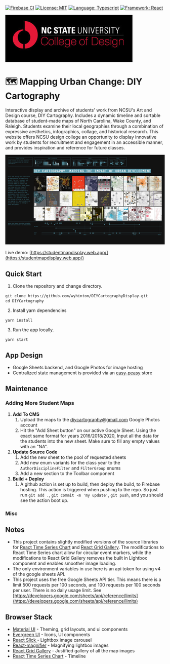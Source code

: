 [![Firebase CI](https://github.com/wyhinton/DIYCartographyDisplay/actions/workflows/firebase.js.yml/badge.svg)](https://github.com/wyhinton/DIYCartographyDisplay/actions/workflows/firebase.js.yml/badge.svg)
[![License: MIT](https://img.shields.io/badge/License-MIT-yellow.svg)](https://opensource.org/licenses/MIT)
[![Language: Typescript](https://badges.aleen42.com/src/typescript.svg)](https://badges.aleen42.com/src/typescript.svg)
[![Framework: React](https://badges.aleen42.com/src/react.svg)](https://badges.aleen42.com/src/react.svg)

![College of Design](/.github/images/cod.jpg)

# 🗺️ Mapping Urban Change: DIY Cartography

Interactive display and archive of students' work from NCSU's Art and Design course, DIY Cartography. Includes a dynamic timeline and sortable database of student-made maps of North Carolina, Wake County, and Raleigh.
Students examine their local geographies through a combination of expressive aesthetics, infographics, collage, and historical research.
This website offers NCSU design college an opportunity to display innovative work by students for recruitment and engagement in an accessible manner, and provides
inspiration and reference for future classes.

![Screenshot](.github\images\AppScreenShot.PNG)

Live demo:
[https://studentmapdisplay.web.app/](https://studentmapdisplay.web.app/)

## Quick Start

1. Clone the repository and change directory.

```
git clone https://github.com/wyhinton/DIYCartographyDisplay.git
cd DIYCartography
```

2. Install yarn dependencies

```
yarn install
```

3. Run the app locally.

```
yarn start
```

## App Design

- Google Sheets backend, and Google Photos for image hosting
- Centralized state management is provided via an [easy-peasy](https://easy-peasy.vercel.app/) store

## Maintenance

### Adding More Student Maps

1. **Add To CMS**
   1. Upload the maps to the diycartography@gmail.com Google Photos account
   2. Hit the "Add Sheet button" on our active Google Sheet. Using the exact same format for years 2016/2018/2020, Input all the data for the students into the new sheet. Make sure to fill any empty values with an "NA".
2. **Update Source Code**
   1. Add the new sheet to the pool of requested sheets
   2. Add new enum variants for the class year to the `AuthorDisciplineFilter` and `FilterGroup` enums
   3. Add a new section to the Toolbar component
3. **Build + Deploy**
   1. A github action is set up to build, then deploy the build, to Firebase hosting. This action is triggered when pushing to the repo. So just run `git add .`, `git commit -m 'my update'`, `git push`, and you should see the action boot up.

### **Misc**

## Notes

- This project contains slightly modified versions of the source libraries for [React Time Series Chart](https://github.com/esnet/react-timeseries-charts) and [React Grid Gallery](https://github.com/benhowell/react-grid-gallery). The modifications to React Time Series chart allow for circular event markers, while the modifications to React Grid Gallery removes the built in Lightbox component and enables smoother image loading.
- The only environment variables in use here is an api token for using v4 of the google sheets API.
- This project uses the free Google Sheets API tier. This means there is a limit 500 requests per 100 seconds, and 100 requests per 100 seconds per user. There is no daily usage limit. See [https://developers.google.com/sheets/api/reference/limits](https://developers.google.com/sheets/api/reference/limits)

## Browser Stack

- [Material UI](https://material-ui.com/) - Theming, grid layouts, and ui components
- [Evergreen UI](https://evergreen.segment.com/) - Icons, UI components
- [React Slick ](https://github.com/akiran/react-slick) - Lightbox image carousel
- [React-magnifier](https://github.com/samuelmeuli/react-magnifier) - Magnifying lightbox images
- [React Grid Gallery](https://github.com/benhowell/react-grid-gallery) - Justified gallery of all the map images
- [React Time Series Chart](https://github.com/esnet/react-timeseries-charts) - Timeline
